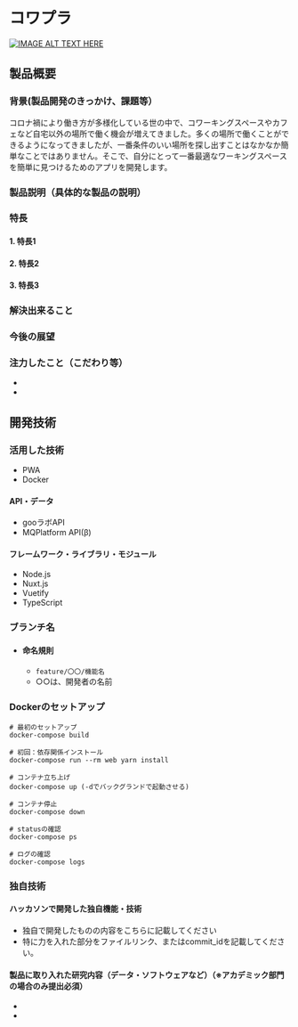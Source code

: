 # コワプラ

[![IMAGE ALT TEXT HERE](https://jphacks.com/wp-content/uploads/2022/08/JPHACKS2022_ogp.jpg)](https://www.youtube.com/watch?v=LUPQFB4QyVo)

## 製品概要
### 背景(製品開発のきっかけ、課題等）
コロナ禍により働き方が多様化している世の中で、コワーキングスペースやカフェなど自宅以外の場所で働く機会が増えてきました。多くの場所で働くことができるようになってきましたが、一番条件のいい場所を探し出すことはなかなか簡単なことではありません。そこで、自分にとって一番最適なワーキングスペースを簡単に見つけるためのアプリを開発します。

### 製品説明（具体的な製品の説明）
### 特長
#### 1. 特長1
#### 2. 特長2
#### 3. 特長3

### 解決出来ること
### 今後の展望
### 注力したこと（こだわり等）
* 
* 

## 開発技術
### 活用した技術
* PWA
* Docker
#### API・データ
* gooラボAPI
* MQPlatform API(β)

#### フレームワーク・ライブラリ・モジュール
* Node.js
* Nuxt.js
* Vuetify
* TypeScript

### ブランチ名
   - #### 命名規則
     - `feature/〇〇/機能名`
     - ○○は、開発者の名前 

### Dockerのセットアップ
```
# 最初のセットアップ
docker-compose build

# 初回：依存関係インストール
docker-compose run --rm web yarn install

# コンテナ立ち上げ
docker-compose up (-dでバックグランドで起動させる)

# コンテナ停止
docker-compose down

# statusの確認
docker-compose ps

# ログの確認
docker-compose logs
```

### 独自技術
#### ハッカソンで開発した独自機能・技術
* 独自で開発したものの内容をこちらに記載してください
* 特に力を入れた部分をファイルリンク、またはcommit_idを記載してください。

#### 製品に取り入れた研究内容（データ・ソフトウェアなど）（※アカデミック部門の場合のみ提出必須）
* 
* 
